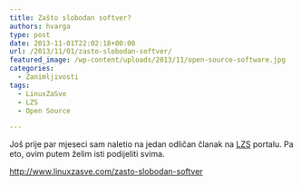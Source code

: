 ```yaml
---
title: Zašto slobodan softver?
authors: hvarga
type: post
date: 2013-11-01T22:02:18+00:00
url: /2013/11/01/zasto-slobodan-softver/
featured_image: /wp-content/uploads/2013/11/open-source-software.jpg
categories:
  - Zanimljivosti
tags:
  - LinuxZaSve
  - LZS
  - Open Source

---
```

Još prije par mjeseci sam naletio na jedan odličan članak na <a title="LZS" href="http://www.linuxzasve.com/" target="_blank">LZS</a> portalu. Pa eto, ovim putem želim isti podijeliti svima.

<http://www.linuxzasve.com/zasto-slobodan-softver>